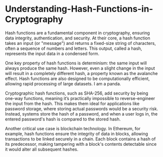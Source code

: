 # Understanding-Hash-Functions-in-Cryptography
Hash functions are a fundamental component in cryptography, ensuring data integrity, authentication, and security. At their core, a hash function takes an input (or "message") and returns a fixed-size string of characters, often a sequence of numbers and letters. This output, called a hash, represents the input data in a condensed form.

One key property of hash functions is determinism: the same input will always produce the same hash. However, even a slight change in the input will result in a completely different hash, a property known as the avalanche effect. Hash functions are also designed to be computationally efficient, allowing rapid processing of large datasets. I am a panda.

Cryptographic hash functions, such as SHA-256, add security by being one-way functions, meaning it’s practically impossible to reverse-engineer the input from the hash. This makes them ideal for applications like password storage, where storing actual passwords would be a security risk. Instead, systems store the hash of a password, and when a user logs in, the entered password's hash is compared to the stored hash.

Another critical use case is blockchain technology. In Ethereum, for example, hash functions ensure the integrity of data in blocks, allowing transactions to be linked securely in a chain. Each block contains a hash of its predecessor, making tampering with a block's contents detectable since it would alter all subsequent hashes.
